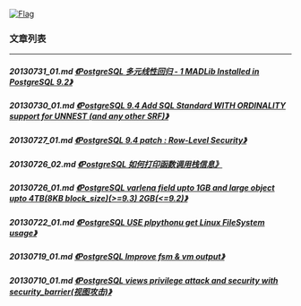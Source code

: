 <a rel=nofollow href=http://info.flagcounter.com/h9V1  ><img src=http://s03.flagcounter.com/count/h9V1/bg_FFFFFF/txt_000000/border_CCCCCC/columns_2/maxflags_12/viewers_0/labels_0/pageviews_0/flags_0/  alt=Flag Counter  border=0  ></a>  
  
### 文章列表  
----  
##### 20130731_01.md   [《PostgreSQL 多元线性回归 - 1 MADLib Installed in PostgreSQL 9.2》](20130731_01.md)  
##### 20130730_01.md   [《PostgreSQL 9.4 Add SQL Standard WITH ORDINALITY support for UNNEST (and any other SRF)》](20130730_01.md)  
##### 20130727_01.md   [《PostgreSQL 9.4 patch : Row-Level Security》](20130727_01.md)  
##### 20130726_02.md   [《PostgreSQL 如何打印函数调用栈信息》](20130726_02.md)  
##### 20130726_01.md   [《PostgreSQL varlena field upto 1GB and large object upto 4TB(8KB block_size)(>=9.3) 2GB(<=9.2)》](20130726_01.md)  
##### 20130722_01.md   [《PostgreSQL USE plpythonu get Linux FileSystem usage》](20130722_01.md)  
##### 20130719_01.md   [《PostgreSQL Improve fsm & vm output》](20130719_01.md)  
##### 20130710_01.md   [《PostgreSQL views privilege attack and security with security_barrier(视图攻击)》](20130710_01.md)  

